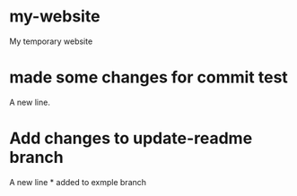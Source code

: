 # my-website
My temporary website

# made some changes for commit test
A new line.

# Add changes to update-readme branch
A new line *  added to exmple branch
